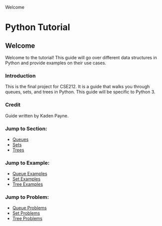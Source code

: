 Welcome

# Python Tutorial

## Welcome
Welcome to the tutorial! This guide will go over different data structures in Python and provide examples on their use cases.
### Introduction

This is the final project for CSE212. It is a guide that walks you through queues, sets, and trees in Python. This guide will be specific to Python 3.


### Credit 
<!--  Keep if needed -->
Guide written by Kaden Payne.

### Jump to Section:
* [Queues](./Queues.md)
* [Sets](./Sets.md)
* [Trees](./Trees.md)

### Jump to Example:
* [Queue Examples](./queueExample.py)
* [Set Examples](./setExample.py)
* [Tree Examples](./treeExample.py)

### Jump to Problem:
* [Queue  Problems](./queueProblem.py)
* [Set  Problems](./setProblem.py)
* [Tree  Problems](./treeProblem.py)